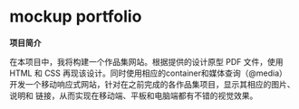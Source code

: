 # mockup portfolio

**项目简介**

在本项目中，我将构建一个作品集网站。根据提供的设计原型 PDF 文件，使用 HTML 和 CSS 再现该设计。同时使用相应的container和媒体查询（@media）开发一个移动响应式网站，针对在之前完成的各作品集项目，显示其相应的图片、说明和 链接，从而实现在移动端、平板和电脑端都有不错的视觉效果。